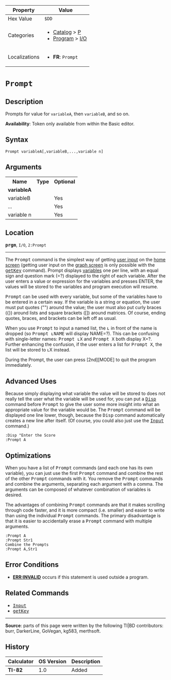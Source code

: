 | Property      | Value |
|---------------|-------|
| Hex Value     | `$DD`|
| Categories    | <ul><li>[Catalog](<../categories/Catalog.md>) > [P](<../categories/Catalog.md#P>)</li><li>[Program](<../categories/Program.md>) > [I/O](<../categories/Program.md#I/O>)</li></ul> |
| Localizations | <ul><li><b>FR</b>: `Prompt `</li></ul> |

# `Prompt `

## Description
Prompts for value for `variableA`, then `variableB`, and so on.


<b>Availability</b>: Token only available from within the Basic editor.

## Syntax
`Prompt variableA[,variableB,...,variable n]`

## Arguments
<table>
<tr><th>Name</th><th>Type</th><th>Optional</th></tr>

<tr><td><b>variableA</b></td><td></td><td></td></tr>

<tr><td>variableB</td><td></td><td>Yes</td></tr>

<tr><td>...</td><td></td><td>Yes</td></tr>

<tr><td>variable n</td><td></td><td>Yes</td></tr>

</table>

## Location
<tt><kbd><b>prgm</b></kbd></tt>, `I/O`, `2:Prompt`
<hr>

The <tt>Prompt</tt> command is the simplest way of getting [user input](userinput) on the [home screen](homescreen) (getting user input on the [graph screen](graphscreen) is only possible with the <tt><a href="getKey.md">getKey</a></tt> command). Prompt displays [variables](variables.md) one per line, with an equal sign and question mark (=?) displayed to the right of each variable. After the user enters a value or expression for the variables and presses ENTER, the values will be stored to the variables and program execution will resume.

<tt>Prompt</tt> can be used with every variable, but some of the variables have to be entered in a certain way. If the variable is a string or equation, the user must put quotes ("") around the value; the user must also put curly braces ({}) around lists and square brackets ([]) around matrices. Of course, ending quotes, braces, and brackets can be left off as usual.

When you use <tt>Prompt</tt> to input a named list, the <tt>ʟ</tt> in front of the name is dropped (so <tt>Prompt ʟNAME</tt> will display NAME=?). This can be confusing with single-letter names: <tt>Prompt ʟX</tt> and <tt>Prompt X</tt> both display X=?. Further enhancing the confusion, if the user enters a list for <tt>Prompt X</tt>, the list will be stored to ʟX instead.

During the Prompt, the user can press [2nd][MODE] to quit the program immediately.

## Advanced Uses

Because simply displaying what variable the value will be stored to does not really tell the user what the variable will be used for, you can put a <tt><a href="Disp.md">Disp</a></tt> command before <tt>Prompt</tt> to give the user some more insight into what an appropriate value for the variable would be. The <tt>Prompt</tt> command will be displayed one line lower, though, because the <tt>Disp</tt> command automatically creates a new line after itself. (Of course, you could also just use the <tt><a href="Input.md">Input</a></tt> command.)

```ti-basic
:Disp "Enter the Score
:Prompt A
```

## Optimizations

When you have a list of <tt>Prompt</tt> commands (and each one has its own variable), you can just use the first <tt>Prompt</tt> command and combine the rest of the other <tt>Prompt</tt> commands with it. You remove the <tt>Prompt</tt> commands and combine the arguments, separating each argument with a comma. The arguments can be composed of whatever combination of variables is desired.

The advantages of combining <tt>Prompt</tt> commands are that it makes scrolling through code faster, and it is more compact (i.e. smaller) and easier to write than using the individual <tt>Prompt</tt> commands. The primary disadvantage is that it is easier to accidentally erase a <tt>Prompt</tt> command with multiple arguments.

```ti-basic
:Prompt A
:Prompt Str1
Combine the Prompts
:Prompt A,Str1
```

## Error Conditions

*   **[ERR:INVALID](errors#invalid)** occurs if this statement is used outside a program.

## Related Commands

*   <tt><a href="Input.md">Input</a></tt>
*   <tt><a href="getKey.md">getKey</a></tt>

* * *

**Source**: parts of this page were written by the following TI|BD contributors: burr, DarkerLine, GoVegan, kg583, merthsoft.

## History
| Calculator | OS Version | Description |
|------------|------------|-------------|
| <b>TI-82</b> | 1.0 | Added |



